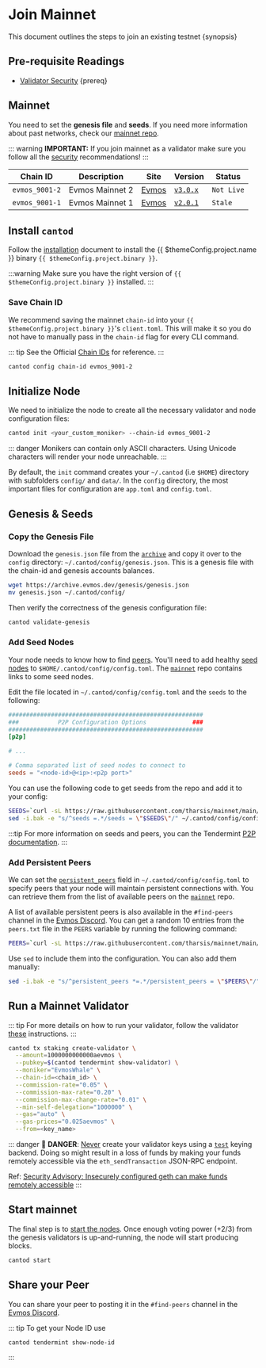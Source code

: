 <!--
order: 3
-->

# Join Mainnet

This document outlines the steps to join an existing testnet {synopsis}

## Pre-requisite Readings

- [Validator Security](./security.md) {prereq}

## Mainnet

You need to set the **genesis file** and **seeds**. If you need more information about past networks, check our [mainnet repo](https://github.com/tharsis/mainnet).

::: warning
**IMPORTANT:** If you join mainnet as a validator make sure you follow all the [security](./security.md) recommendations!
:::

| Chain ID       | Description   | Site                                                               | Version                                               | Status     |
| -------------- | ------------- | ------------------------------------------------------------------ | ----------------------------------------------------- | ---------- |
| `evmos_9001-2` | Evmos Mainnet 2 | [Evmos](https://github.com/tharsis/mainnet/tree/main/evmos_9001-2) | [`v3.0.x`](https://github.com/tharsis/evmos/releases) | `Not Live` |
| `evmos_9001-1` | Evmos Mainnet 1 | [Evmos](https://github.com/tharsis/mainnet/tree/main/evmos_9001-1) | [`v2.0.1`](https://github.com/tharsis/evmos/releases/v2.0.1) | `Stale` |

## Install `cantod`

Follow the [installation](./../quickstart/installation) document to install the {{ $themeConfig.project.name }} binary `{{ $themeConfig.project.binary }}`.

:::warning
Make sure you have the right version of `{{ $themeConfig.project.binary }}` installed.
:::

### Save Chain ID

We recommend saving the mainnet `chain-id` into your `{{ $themeConfig.project.binary }}`'s `client.toml`. This will make it so you do not have to manually pass in the `chain-id` flag for every CLI command.

::: tip
See the Official [Chain IDs](./../technical_concepts/chain_id#official-chain-ids) for reference.
:::

```bash
cantod config chain-id evmos_9001-2
```

## Initialize Node

We need to initialize the node to create all the necessary validator and node configuration files:

```bash
cantod init <your_custom_moniker> --chain-id evmos_9001-2
```

::: danger
Monikers can contain only ASCII characters. Using Unicode characters will render your node unreachable.
:::

By default, the `init` command creates your `~/.cantod` (i.e `$HOME`) directory with subfolders `config/` and `data/`.
In the `config` directory, the most important files for configuration are `app.toml` and `config.toml`.

## Genesis & Seeds

### Copy the Genesis File

Download the `genesis.json` file from the [`archive`](https://archive.evmos.dev/genesis/genesis.json) and copy it over to the `config` directory: `~/.cantod/config/genesis.json`. This is a genesis file with the chain-id and genesis accounts balances.

```bash
wget https://archive.evmos.dev/genesis/genesis.json
mv genesis.json ~/.cantod/config/
```

Then verify the correctness of the genesis configuration file:

```bash
cantod validate-genesis
```

### Add Seed Nodes

Your node needs to know how to find [peers](https://docs.tendermint.com/master/tendermint-core/using-tendermint.html#peers). You'll need to add healthy [seed nodes](https://docs.tendermint.com/master/tendermint-core/using-tendermint.html#seed) to `$HOME/.cantod/config/config.toml`. The [`mainnet`](https://github.com/tharsis/mainnet) repo contains links to some seed nodes.

Edit the file located in `~/.cantod/config/config.toml` and the `seeds` to the following:

```toml
#######################################################
###           P2P Configuration Options             ###
#######################################################
[p2p]

# ...

# Comma separated list of seed nodes to connect to
seeds = "<node-id>@<ip>:<p2p port>"
```

You can use the following code to get seeds from the repo and add it to your config:

```bash
SEEDS=`curl -sL https://raw.githubusercontent.com/tharsis/mainnet/main/evmos_9001-2/seeds.txt | awk '{print $1}' | paste -s -d, -`
sed -i.bak -e "s/^seeds =.*/seeds = \"$SEEDS\"/" ~/.cantod/config/config.toml
```

:::tip
For more information on seeds and peers, you can the Tendermint [P2P documentation](https://docs.tendermint.com/master/spec/p2p/peer.html).
:::

### Add Persistent Peers

We can set the [`persistent_peers`](https://docs.tendermint.com/master/tendermint-core/using-tendermint.html#persistent-peer) field in `~/.cantod/config/config.toml` to specify peers that your node will maintain persistent connections with. You can retrieve them from the list of
available peers on the [`mainnet`](https://github.com/tharsis/mainnet) repo.

A list of available persistent peers is also available in the `#find-peers` channel in the [Evmos Discord](https://discord.gg/evmos). You can get a random 10 entries from the `peers.txt` file in the `PEERS` variable by running the following command:

```bash
PEERS=`curl -sL https://raw.githubusercontent.com/tharsis/mainnet/main/evmos_9001-2/peers.txt | sort -R | head -n 10 | awk '{print $1}' | paste -s -d, -`
```

Use `sed` to include them into the configuration. You can also add them manually:

```bash
sed -i.bak -e "s/^persistent_peers *=.*/persistent_peers = \"$PEERS\"/" ~/.cantod/config/config.toml
```

## Run a Mainnet Validator

::: tip
For more details on how to run your validator, follow the validator [these](./setup/run_validator.md) instructions.
:::

```bash
cantod tx staking create-validator \
  --amount=1000000000000aevmos \
  --pubkey=$(cantod tendermint show-validator) \
  --moniker="EvmosWhale" \
  --chain-id=<chain_id> \
  --commission-rate="0.05" \
  --commission-max-rate="0.20" \
  --commission-max-change-rate="0.01" \
  --min-self-delegation="1000000" \
  --gas="auto" \
  --gas-prices="0.025aevmos" \
  --from=<key_name>
```

::: danger
🚨 **DANGER**: <u>Never</u> create your validator keys using a [`test`](./../guides/keys-wallets/keyring.md#testing) keying backend. Doing so might result in a loss of funds by making your funds remotely accessible via the `eth_sendTransaction` JSON-RPC endpoint.

Ref: [Security Advisory: Insecurely configured geth can make funds remotely accessible](https://blog.ethereum.org/2015/08/29/security-alert-insecurely-configured-geth-can-make-funds-remotely-accessible/)
:::

## Start mainnet

The final step is to [start the nodes](./quickstart/run_node#start-node). Once enough voting power (+2/3) from the genesis validators is up-and-running, the node will start producing blocks.

```bash
cantod start
```

## Share your Peer

You can share your peer to posting it in the `#find-peers` channel in the [Evmos Discord](https://discord.gg/evmos).

::: tip
To get your Node ID use

```bash
cantod tendermint show-node-id
```

:::
